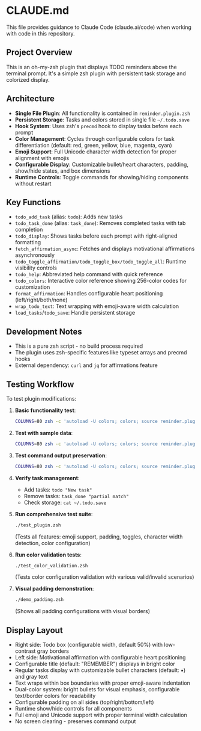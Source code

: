 # CLAUDE.md

This file provides guidance to Claude Code (claude.ai/code) when working with code in this repository.

## Project Overview

This is an oh-my-zsh plugin that displays TODO reminders above the terminal prompt. It's a simple zsh plugin with persistent task storage and colorized display.

## Architecture

- **Single File Plugin**: All functionality is contained in `reminder.plugin.zsh`
- **Persistent Storage**: Tasks and colors stored in single file `~/.todo.save`
- **Hook System**: Uses zsh's `precmd` hook to display tasks before each prompt
- **Color Management**: Cycles through configurable colors for task differentiation (default: red, green, yellow, blue, magenta, cyan)
- **Emoji Support**: Full Unicode character width detection for proper alignment with emojis
- **Configurable Display**: Customizable bullet/heart characters, padding, show/hide states, and box dimensions
- **Runtime Controls**: Toggle commands for showing/hiding components without restart

## Key Functions

- `todo_add_task` (alias: `todo`): Adds new tasks
- `todo_task_done` (alias: `task_done`): Removes completed tasks with tab completion
- `todo_display`: Shows tasks before each prompt with right-aligned formatting
- `fetch_affirmation_async`: Fetches and displays motivational affirmations asynchronously
- `todo_toggle_affirmation/todo_toggle_box/todo_toggle_all`: Runtime visibility controls
- `todo_help`: Abbreviated help command with quick reference
- `todo_colors`: Interactive color reference showing 256-color codes for customization
- `format_affirmation`: Handles configurable heart positioning (left/right/both/none)
- `wrap_todo_text`: Text wrapping with emoji-aware width calculation
- `load_tasks`/`todo_save`: Handle persistent storage

## Development Notes

- This is a pure zsh script - no build process required
- The plugin uses zsh-specific features like typeset arrays and precmd hooks
- External dependency: `curl` and `jq` for affirmations feature

## Testing Workflow

To test plugin modifications:

1. **Basic functionality test**:
   ```bash
   COLUMNS=80 zsh -c 'autoload -U colors; colors; source reminder.plugin.zsh; todo_display'
   ```

2. **Test with sample data**:
   ```bash
   COLUMNS=80 zsh -c 'autoload -U colors; colors; source reminder.plugin.zsh; todo "Test task"; todo_display'
   ```

3. **Test command output preservation**:
   ```bash
   COLUMNS=80 zsh -c 'autoload -U colors; colors; source reminder.plugin.zsh; todo_display; echo "test output"'
   ```

4. **Verify task management**:
   - Add tasks: `todo "New task"`
   - Remove tasks: `task_done "partial match"`
   - Check storage: `cat ~/.todo.save`

5. **Run comprehensive test suite**:
   ```bash
   ./test_plugin.zsh
   ```
   (Tests all features: emoji support, padding, toggles, character width detection, color configuration)

6. **Run color validation tests**:
   ```bash
   ./test_color_validation.zsh
   ```
   (Tests color configuration validation with various valid/invalid scenarios)

7. **Visual padding demonstration**:
   ```bash
   ./demo_padding.zsh
   ```
   (Shows all padding configurations with visual borders)

## Display Layout

- Right side: Todo box (configurable width, default 50%) with low-contrast gray borders
- Left side: Motivational affirmation with configurable heart positioning
- Configurable title (default: "REMEMBER") displays in bright color
- Regular tasks display with customizable bullet characters (default: ▪) and gray text
- Text wraps within box boundaries with proper emoji-aware indentation
- Dual-color system: bright bullets for visual emphasis, configurable text/border colors for readability
- Configurable padding on all sides (top/right/bottom/left)
- Runtime show/hide controls for all components
- Full emoji and Unicode support with proper terminal width calculation
- No screen clearing - preserves command output